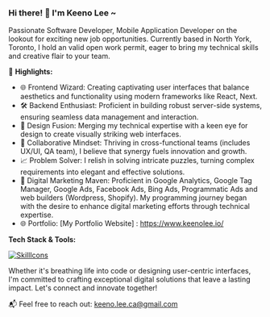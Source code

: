 ### Hi there! 👋 I'm Keeno Lee ~

Passionate Software Developer, Mobile Application Developer on the lookout for exciting new job opportunities. Currently based in North York, Toronto, I hold an valid open work permit, eager to bring my technical skills and creative flair to your team.

🚀 **Highlights:**
- 🌐 Frontend Wizard: Creating captivating user interfaces that balance aesthetics and functionality using modern frameworks like React, Next.
- 🛠 Backend Enthusiast: Proficient in building robust server-side systems, ensuring seamless data management and interaction.
- 🎨 Design Fusion: Merging my technical expertise with a keen eye for design to create visually striking web interfaces.
- 🤝 Collaborative Mindset: Thriving in cross-functional teams (includes UX/UI, QA team), I believe that synergy fuels innovation and growth.
- 📈 Problem Solver: I relish in solving intricate puzzles, turning complex requirements into elegant and effective solutions.
- 🎯 Digital Marketing Maven: Proficient in Google Analytics, Google Tag Manager, Google Ads, Facebook Ads, Bing Ads, Programmatic Ads and web builders (Wordpress, Shopify). My programming journey began with the desire to enhance digital marketing efforts through technical expertise.
- 🌐 Portfolio: [My Portfolio Website] : https://www.keenolee.io/


**Tech Stack & Tools:**

[![SkillIcons](https://skillicons.dev/icons?i=js,ts,html,css,nodejs,py,tailwind,express,react,vue,angular,nuxt,vite,mongodb,prisma,postgres,tensorflow,threejs,jest,postman,firebase,figma)](https://skillicons.dev)<br/>

Whether it's breathing life into code or designing user-centric interfaces, I'm committed to crafting exceptional digital solutions that leave a lasting impact. Let's connect and innovate together!

📬 Feel free to reach out: keeno.lee.ca@gmail.com




<!--
**KeenoLee/KeenoLee** is a ✨ _special_ ✨ repository because its `README.md` (this file) appears on your GitHub profile.

Here are some ideas to get you started:

- 🔭 I’m currently working on ...
- 🌱 I’m currently learning ...
- 👯 I’m looking to collaborate on ...
- 🤔 I’m looking for help with ...
- 💬 Ask me about ...
- 📫 How to reach me: ...
- 😄 Pronouns: ...
- ⚡ Fun fact: ...

🌐 Portfolio: [My Portfolio Website](https://www.example.com)
-->
